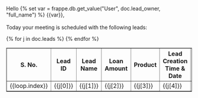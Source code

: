 Hello {% set var = frappe.db.get_value("User", doc.lead_owner, "full_name") %} {{var}}, <br><br>
Today your meeting is scheduled with the following leads:
<table border="1" cellspacing="0" cellpadding="5" align="">
<th>S. No.</th>
<th>Lead ID</th>
<th>Lead Name</th>
<th>Loan Amount</th>
<th>Product</th>
<th>Lead Creation Time & Date</th>
<th>Sales Manager Allocated Source</th>
<th>Meeting Time</th>
{% for j in doc.leads %}
<tr>
<td>{{loop.index}}</td>
<td>{{j[0]}}</td>
<td>{{j[1]}}</td>
<td>{{j[2]}}</td>
<td>{{j[3]}}</td>
<td>{{j[4]}}</td>
<td>{{j[5]}}</td>
<td>{{j[6]}}</td>

<td>
</tr>
{% endfor %}
</table>
